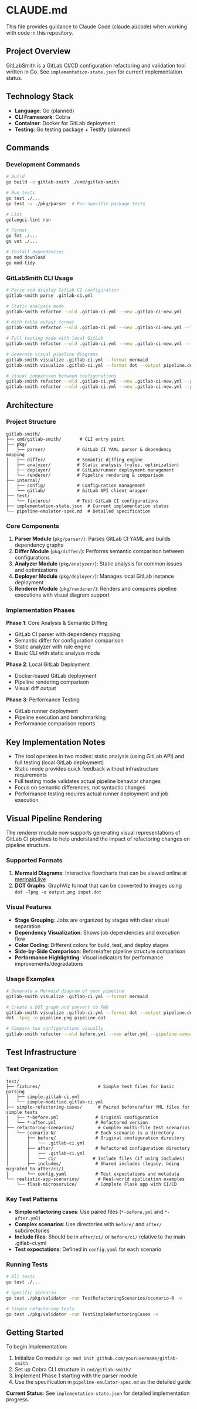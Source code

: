 # CLAUDE.md

This file provides guidance to Claude Code (claude.ai/code) when working with code in this repository.

## Project Overview

GitLabSmith is a GitLab CI/CD configuration refactoring and validation tool written in Go. See `implementation-state.json` for current implementation status.

## Technology Stack

- **Language**: Go (planned)
- **CLI Framework**: Cobra
- **Container**: Docker for GitLab deployment
- **Testing**: Go testing package + Testify (planned)

## Commands

### Development Commands
```bash
# Build
go build -o gitlab-smith ./cmd/gitlab-smith

# Run tests
go test ./...
go test -v ./pkg/parser  # Run specific package tests

# Lint
golangci-lint run

# Format
go fmt ./...
go vet ./...

# Install dependencies
go mod download
go mod tidy
```

### GitLabSmith CLI Usage
```bash
# Parse and display GitLab CI configuration
gitlab-smith parse .gitlab-ci.yml

# Static analysis mode
gitlab-smith refactor --old .gitlab-ci.yml --new .gitlab-ci-new.yml

# With table output format
gitlab-smith refactor --old .gitlab-ci.yml --new .gitlab-ci-new.yml --format table

# Full testing mode with local GitLab
gitlab-smith refactor --old .gitlab-ci.yml --new .gitlab-ci-new.yml --full-test

# Generate visual pipeline diagrams
gitlab-smith visualize .gitlab-ci.yml --format mermaid
gitlab-smith visualize .gitlab-ci.yml --format dot --output pipeline.dot

# Visual comparison between configurations
gitlab-smith refactor --old .gitlab-ci.yml --new .gitlab-ci-new.yml --pipeline-compare --format mermaid
gitlab-smith refactor --old .gitlab-ci.yml --new .gitlab-ci-new.yml --pipeline-compare --format dot --output comparison.dot
```

## Architecture

### Project Structure
```
gitlab-smith/
├── cmd/gitlab-smith/       # CLI entry point
├── pkg/
│   ├── parser/            # GitLab CI YAML parser & dependency mapping
│   ├── differ/            # Semantic diffing engine
│   ├── analyzer/          # Static analysis (rules, optimization)
│   ├── deployer/          # GitLab/runner deployment management
│   └── renderer/          # Pipeline rendering & comparison
├── internal/
│   ├── config/            # Configuration management
│   └── gitlab/            # GitLab API client wrapper
├── test/
│   └── fixtures/          # Test GitLab CI configurations
├── implementation-state.json  # Current implementation status
└── pipeline-emulator-spec.md  # Detailed specification
```

### Core Components

1. **Parser Module** (`pkg/parser/`): Parses GitLab CI YAML and builds dependency graphs
2. **Differ Module** (`pkg/differ/`): Performs semantic comparison between configurations
3. **Analyzer Module** (`pkg/analyzer/`): Static analysis for common issues and optimizations
4. **Deployer Module** (`pkg/deployer/`): Manages local GitLab instance deployment
5. **Renderer Module** (`pkg/renderer/`): Renders and compares pipeline executions with visual diagram support

### Implementation Phases

**Phase 1**: Core Analysis & Semantic Diffing
- GitLab CI parser with dependency mapping
- Semantic differ for configuration comparison
- Static analyzer with rule engine
- Basic CLI with static analysis mode

**Phase 2**: Local GitLab Deployment
- Docker-based GitLab deployment
- Pipeline rendering comparison
- Visual diff output

**Phase 3**: Performance Testing
- GitLab runner deployment
- Pipeline execution and benchmarking
- Performance comparison reports

## Key Implementation Notes

- The tool operates in two modes: static analysis (using GitLab API) and full testing (local GitLab deployment)
- Static mode provides quick feedback without infrastructure requirements
- Full testing mode validates actual pipeline behavior changes
- Focus on semantic differences, not syntactic changes
- Performance testing requires actual runner deployment and job execution

## Visual Pipeline Rendering

The renderer module now supports generating visual representations of GitLab CI pipelines to help understand the impact of refactoring changes on pipeline structure.

### Supported Formats

1. **Mermaid Diagrams**: Interactive flowcharts that can be viewed online at [mermaid.live](https://mermaid.live/)
2. **DOT Graphs**: GraphViz format that can be converted to images using `dot -Tpng -o output.png input.dot`

### Visual Features

- **Stage Grouping**: Jobs are organized by stages with clear visual separation
- **Dependency Visualization**: Shows job dependencies and execution flow
- **Color Coding**: Different colors for build, test, and deploy stages
- **Side-by-Side Comparison**: Before/after pipeline structure comparison
- **Performance Highlighting**: Visual indicators for performance improvements/degradations

### Usage Examples

```bash
# Generate a Mermaid diagram of your pipeline
gitlab-smith visualize .gitlab-ci.yml --format mermaid

# Create a DOT graph and convert to PNG
gitlab-smith visualize .gitlab-ci.yml --format dot --output pipeline.dot
dot -Tpng -o pipeline.png pipeline.dot

# Compare two configurations visually
gitlab-smith refactor --old before.yml --new after.yml --pipeline-compare --format mermaid
```

## Test Infrastructure

### Test Organization
```
test/
├── fixtures/                      # Simple test files for basic parsing
│   ├── simple.gitlab-ci.yml
│   └── simple-modified.gitlab-ci.yml
├── simple-refactoring-cases/      # Paired before/after YML files for simple tests
│   ├── *-before.yml              # Original configuration
│   └── *-after.yml               # Refactored version
├── refactoring-scenarios/         # Complex multi-file test scenarios
│   └── scenario-N/               # Each scenario is a directory
│       ├── before/               # Original configuration directory
│       │   └── .gitlab-ci.yml
│       ├── after/                # Refactored configuration directory
│       │   ├── .gitlab-ci.yml
│       │   └── ci/              # Include files (if using includes)
│       ├── includes/             # Shared includes (legacy, being migrated to after/ci/)
│       └── config.yaml           # Test expectations and metadata
└── realistic-app-scenarios/       # Real-world application examples
    └── flask-microservice/       # Complete Flask app with CI/CD
```

### Key Test Patterns
- **Simple refactoring cases**: Use paired files (`*-before.yml` and `*-after.yml`)
- **Complex scenarios**: Use directories with `before/` and `after/` subdirectories
- **Include files**: Should be in `after/ci/` or `before/ci/` relative to the main .gitlab-ci.yml
- **Test expectations**: Defined in `config.yaml` for each scenario

### Running Tests
```bash
# All tests
go test ./...

# Specific scenario
go test ./pkg/validator -run TestRefactoringScenarios/scenario-6 -v

# Simple refactoring tests
go test ./pkg/validator -run TestSimpleRefactoringCases -v
```

## Getting Started

To begin implementation:
1. Initialize Go module: `go mod init github.com/yourusername/gitlab-smith`
2. Set up Cobra CLI structure in `cmd/gitlab-smith/`
3. Implement Phase 1 starting with the parser module
4. Use the specification in `pipeline-emulator-spec.md` as the detailed guide

**Current Status**: See `implementation-state.json` for detailed implementation progress.